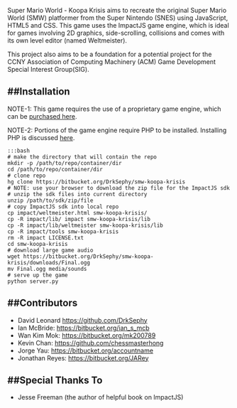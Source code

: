 Super Mario World - Koopa Krisis aims to recreate the original Super Mario World (SMW) platformer from the Super Nintendo (SNES) using JavaScript, HTML5 and CSS. This game uses the ImpactJS game engine, which is ideal for games involving 2D graphics, side-scrolling, collisions and comes with its own level editor (named Weltmeister).

This project also aims to be a foundation for a potential project 
for the CCNY Association of Computing Machinery (ACM) Game Development
Special Interest Group(SIG). 

##Installation
----
NOTE-1: This game requires the use of a proprietary game engine, which
can be [purchased here](http://impactjs.com/buy-impact/).

NOTE-2: Portions of the game engine require PHP to be installed.
Installing PHP is discussed [here](https://bitbucket.org/DrkSephy/smw-koopa-krisis/wiki/PHP%20Installation).

    :::bash
    # make the directory that will contain the repo
    mkdir -p /path/to/repo/container/dir
    cd /path/to/repo/container/dir
	# clone repo
    hg clone https://bitbucket.org/DrkSephy/smw-koopa-krisis
    # NOTE: use your browser to download the zip file for the ImpactJS sdk
	# unzip the sdk files into current directory
    unzip /path/to/sdk/zip/file
	# copy ImpactJS sdk into local repo
    cp impact/weltmeister.html smw-koopa-krisis/
    cp -R impact/lib/ impact smw-koopa-krisis/lib
    cp -R impact/lib/weltmeister smw-koopa-krisis/lib
    cp -R impact/tools smw-koopa-krisis
    rm -R impact LICENSE.txt
	cd smw-koopa-krisis
	# download large game audio
	wget https://bitbucket.org/DrkSephy/smw-koopa-krisis/downloads/Final.ogg
	mv Final.ogg media/sounds
	# serve up the game
	python server.py

##Contributors
----
* David Leonard <https://github.com/DrkSephy>
* Ian McBride: <https://bitbucket.org/ian_s_mcb>
* Wan Kim Mok: <https://bitbucket.org/mk200789>
* Kevin Chan: <https://github.com/chessmasterhong>
* Jorge Yau:  <https://bitbucket.org/accountname>
* Jonathan Reyes: <https://bitbucket.org/JARey>

##Special Thanks To
----
* Jesse Freeman (the author of helpful book on ImpactJS)
